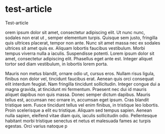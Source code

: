 # test-article
Test-article

orem ipsum dolor sit amet, consectetur adipiscing elit. Ut nunc nunc, sodales non erat ut
, semper elementum turpis. Quisque sem justo, fringilla quis ultrices placerat, tempor non
ante. Nunc sit amet massa nec ex sodales ultrices sit amet quis ex. Aliquam lobortis faucibus 
vestibulum. Morbi tempus viverra nulla a iaculis. Suspendisse potenti. Lorem ipsum dolor sit amet, 
consectetur adipiscing elit. Phasellus eget ante est. Integer aliquet tortor sed diam vestibulum, in 
lobortis lorem porta.

Mauris non metus blandit, ornare odio ut, cursus eros. Nullam risus ligula, finibus non dolor vel, 
tincidunt faucibus erat. Aenean quis orci consequat elit interdum feugiat. Nam fringilla tincidunt sollicitudin. 
Integer congue dui a magna gravida, at tincidunt mi fermentum. Praesent nec dui id mauris aliquet dapibus non quis massa. 
Donec semper dictum dapibus. Mauris tellus est, accumsan nec ornare in, accumsan eget ipsum. Cras blandit tristique sem. 
Fusce tincidunt tellus vel enim finibus, in tristique leo lobortis. Proin scelerisque a elit eu tristique. Aliquam sed 
tempus sapien. Aenean nulla sapien, eleifend vitae diam quis, iaculis sollicitudin odio. Pellentesque habitant morbi 
tristique senectus et netus et malesuada fames ac turpis egestas. Orci varius natoque p
